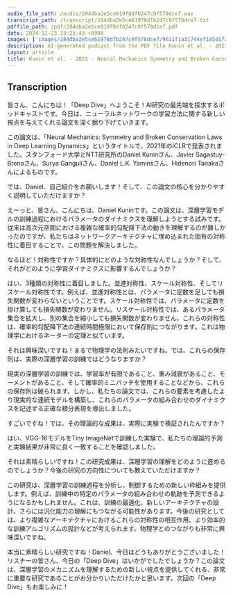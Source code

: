 ```yaml
---
audio_file_path: /audio/284dba2e5ce61978dfb247c9f578dce7.wav
transcript_path: /transcript/284dba2e5ce61978dfb247c9f578dce7.txt
pdffile_path: /pdf/284dba2e5ce61978dfb247c9f578dce7.pdf
date: 2024-11-23 23:23:43 +0900
images: ['images/284dba2e5ce61978dfb247c9f578dce7/9611f1a31744ef185d17a5efc657d30aa03cd6ac5e43e830fb72b6d26fd21f87.jpg', 'images/284dba2e5ce61978dfb247c9f578dce7/b5792ebd41e3a09fb52a5c30e3728db8ee02a0452a3da246702703d8110bd0d0.jpg', 'images/284dba2e5ce61978dfb247c9f578dce7/1db3c82228ccdc3dd434c8b7549b55fddb41f0334fab520a3a900ffb73e7b0ea.jpg', 'images/284dba2e5ce61978dfb247c9f578dce7/1aa0c83930f5b11a08abd9f4ef2bba3bbf711d71d767327b1da25c8722ff5e9e.jpg', 'images/284dba2e5ce61978dfb247c9f578dce7/25a650adcbe508c317420780f53c105276de8823aa2fad1a21ab9c94da8b354d.jpg', 'images/284dba2e5ce61978dfb247c9f578dce7/56b7b6aca494289519247d9d86d8abf7e23048a225b222387f69d3f8e5fde8a3.jpg', 'images/284dba2e5ce61978dfb247c9f578dce7/340f7a7c9289ed65cd3fb6c1f735dae28695e5815543fbd4cbf7954cb1ad67bb.jpg', 'images/284dba2e5ce61978dfb247c9f578dce7/87b0eaca0e352fe0c3eab39a0b07189be88ab19cabb0312a83094b645c59a933.jpg', 'images/284dba2e5ce61978dfb247c9f578dce7/cd487794b6a155595d774dd8e5e2f0cb05a52b492706ee17021654f5a33b39b7.jpg', 'images/284dba2e5ce61978dfb247c9f578dce7/1b8a07ea2e06702d8f4bf301110ed7ee17edd815df4cab59e39ece2330ffba32.jpg', 'images/284dba2e5ce61978dfb247c9f578dce7/799b95e6aa7b43e575c17b1ec989deb51c72d12323bca9b24e2da7deead4014a.jpg', 'images/284dba2e5ce61978dfb247c9f578dce7/345fad475b69c833aaa12ffcb24c09500e758159a32f1f1e676920383757f5a9.jpg', 'images/284dba2e5ce61978dfb247c9f578dce7/33e3f567f7bb1b2a0167caec48555fcd2a4a0d09b9ef8569aad3f4b4b4ec0217.jpg', 'images/284dba2e5ce61978dfb247c9f578dce7/bd370e060929565fbea71effaf60c1fa4f69535a0678d252326a5a5527da3f11.jpg', 'images/284dba2e5ce61978dfb247c9f578dce7/7f820aff3d61311304dfdbbccfd810e460dd8dbf5f319c3a4958acd7df626d9b.jpg', 'images/284dba2e5ce61978dfb247c9f578dce7/2a35d3cfbf02820ea917dfe0d3223136046e05e0722a5b184481679e8200adb6.jpg', 'images/284dba2e5ce61978dfb247c9f578dce7/c6776c85cc8b307264c28ccb21fedce872f9b1c1ee63296ac48c4e33a5344cd7.jpg', 'images/284dba2e5ce61978dfb247c9f578dce7/3a5e6ab2ba2d6f437bd115fb1890a279a4b59f84b357a96179fb6b697fefcf6e.jpg', 'images/284dba2e5ce61978dfb247c9f578dce7/221c57fa903016b4e1e24530745ca8a9b49b21080056846d0821282222c73fec.jpg', 'images/284dba2e5ce61978dfb247c9f578dce7/cd3ee4481ec4fc2af81375ec67e523a2eb855515f0a468be9aec7292bd7a03ce.jpg', 'images/284dba2e5ce61978dfb247c9f578dce7/923947c7359ba88d4d65b1dc281272fed496a9776ce6c3f4a12b79eddd9d0259.jpg', 'images/284dba2e5ce61978dfb247c9f578dce7/15e96b5fd49c9a768069c017262eead3ffe536c4d4098921538fd4e1bded589d.jpg']
description: AI-generated podcast from the PDF file Kunin et al. - 2021 - Neural Mechanics Symmetry and Broken Conservation_JP / 284dba2e5ce61978dfb247c9f578dce7
layout: article
title: Kunin et al. - 2021 - Neural Mechanics Symmetry and Broken Conservation_JP
---
```


## Transcription
皆さん、こんにちは！「Deep Dive」へようこそ！AI研究の最先端を探求するポッドキャストです。今日は、ニューラルネットワークの学習方法に関する新しい視点を与えてくれる論文を深く掘り下げていきます。

この論文は、「Neural Mechanics: Symmetry and Broken Conservation Laws in Deep Learning Dynamics」というタイトルで、2021年のICLRで発表されました。スタンフォード大学とNTT研究所のDaniel Kuninさん、Javier Sagastuy-Brenaさん、Surya Ganguliさん、Daniel L.K. Yaminsさん、Hidenori Tanakaさんによるものです。

では、Daniel、自己紹介をお願いします！そして、この論文の核心を分かりやすく説明していただけますか？

えーっと、皆さん、こんにちは、Daniel Kuninです。この論文は、深層学習モデルの訓練過程におけるパラメータのダイナミクスを理解しようとする試みです。従来は高次元空間における複雑な確率的勾配降下法の動きを理解するのが難しかったのですが、私たちはネットワークアーキテクチャに埋め込まれた固有の対称性に着目することで、この問題を解決しました。

なるほど！対称性ですか？具体的にどのような対称性なんでしょうか？そして、それがどのように学習ダイナミクスに影響するんでしょうか？

はい、3種類の対称性に着目しました。並進対称性、スケール対称性、そしてリスケール対称性です。例えば、並進対称性とは、パラメータに定数を足しても損失関数が変わらないということです。スケール対称性では、パラメータに定数を掛け算しても損失関数が変わりません。リスケール対称性では、あるパラメータ集合を拡大し、別の集合を縮小しても損失関数が変わりません。これらの対称性は、確率的勾配降下法の連続時間極限において保存則につながります。これは物理学におけるネーターの定理と似ています。

それは興味深いですね！まるで物理学の法則みたいですね。では、これらの保存則は、実際の深層学習の訓練ではどうなりますか？

現実の深層学習の訓練では、学習率が有限であること、重み減衰があること、モーメントがあること、そして確率的ミニバッチを使用することなどから、これらの保存則は破られます。しかし、私たちの論文では、これらの要素を考慮したより現実的な連続モデルを構築し、これらのパラメータの組み合わせのダイナミクスを記述する正確な積分表現を導出しました。

すごいですね！では、その理論的な成果は、実際に実験で検証されたんですか？

はい、VGG-16モデルをTiny ImageNetで訓練した実験で、私たちの理論的予測と実験結果が非常に良く一致することを確認しました。

それは素晴らしいですね！この研究成果は、深層学習の理解をどのように進めるのでしょうか？今後の研究の方向性についても教えていただけますか？

この研究は、深層学習の訓練過程を分析し、制御するための新しい枠組みを提供します。例えば、訓練中の特定のパラメータの組み合わせの軌跡を予測できるようになるかもしれません。これは、訓練の最適化、新しいアーキテクチャの設計、さらには汎化能力の理解にもつながる可能性があります。今後の研究としては、より複雑なアーキテクチャにおけるこれらの対称性の相互作用、より効率的な訓練アルゴリズムの設計などが考えられます。物理学とのつながりも非常に興味深いですね。

本当に素晴らしい研究ですね！Daniel、今日はどうもありがとうございました！リスナーの皆さん、今日の「Deep Dive」はいかがでしたでしょうか？この論文は、深層学習のメカニズムを理解するための新しい視点を提供してくれる、非常に重要な研究であることがお分かりいただけたかと思います。次回の「Deep Dive」もお楽しみに！





